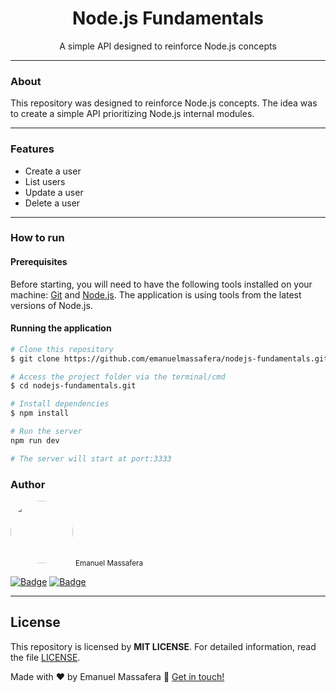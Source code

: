 <h1 align="center">Node.js Fundamentals</h1>

<p align="center">A simple API designed to reinforce Node.js concepts</p>

---

### About

This repository was designed to reinforce Node.js concepts. The idea was to create a simple API prioritizing Node.js internal modules. 

---

### Features

- Create a user
- List users
- Update a user
- Delete a user

---

### How to run

#### Prerequisites

Before starting, you will need to have the following tools installed on your machine: [Git](https://git-scm.com/) and [Node.js](https://nodejs.org/en/). The application is using tools from the latest versions of Node.js.

#### Running the application

```bash
# Clone this repository
$ git clone https://github.com/emanuelmassafera/nodejs-fundamentals.git

# Access the project folder via the terminal/cmd
$ cd nodejs-fundamentals.git

# Install dependencies
$ npm install

# Run the server
npm run dev

# The server will start at port:3333
```

### Author

<img style="border-radius: 50%;" src="https://avatars1.githubusercontent.com/u/65625500?s=460&u=eb9e300de61698fc8531949a451ce2f0e9da46f9&v=4" width="100px;" alt=""/>
<sub>Emanuel Massafera</sub>

<b></b>

[![Badge](https://img.shields.io/static/v1?label=&message=Emanuel&color=blue&style=flat-square&logo=Linkedin&logoColor=white&link=https://www.linkedin.com/in/emanuelmassafera/)](https://www.linkedin.com/in/emanuelmassafera/) [![Badge](https://img.shields.io/static/v1?label=&message=emanuel301@live.com&color=0078D4&style=flat-square&logo=Microsoft-Outlook&logoColor=white&link=mailto:emanuel301@live.com)](mailto:emanuel301@live.com)

---

## License

This repository is licensed by **MIT LICENSE**. For detailed information, read the file [LICENSE](https://github.com/emanuelmassafera/nodejs-fundamentals/blob/main/LICENSE). 

Made with ♥ by Emanuel Massafera :wave: [Get in touch!](https://www.linkedin.com/in/emanuelmassafera/)

